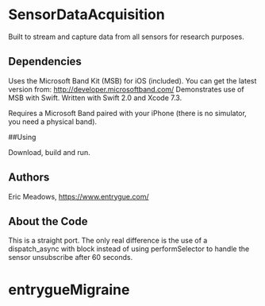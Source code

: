 # SensorDataAcquisition
Built to stream and capture data from all sensors for research purposes.

## Dependencies

Uses the Microsoft Band Kit (MSB) for iOS (included). You can get the latest version from: http://developer.microsoftband.com/
Demonstrates use of MSB with Swift. Written with Swift 2.0 and Xcode 7.3.

Requires a Microsoft Band paired with your iPhone (there is no simulator, you need a physical band).

##Using

Download, build and run.

## Authors

Eric Meadows, https://www.entrygue.com/

## About the Code

This is a straight port. The only real difference is the use of a dispatch_async with block instead of using performSelector to handle the sensor unsubscribe after 60 seconds.
# entrygueMigraine
